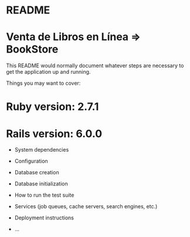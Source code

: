 # README

# Venta de Libros en Línea => BookStore


This README would normally document whatever steps are necessary to get the
application up and running.

Things you may want to cover:

# Ruby version: 2.7.1
# Rails version: 6.0.0

* System dependencies

* Configuration

* Database creation

* Database initialization

* How to run the test suite

* Services (job queues, cache servers, search engines, etc.)

* Deployment instructions

* ...
